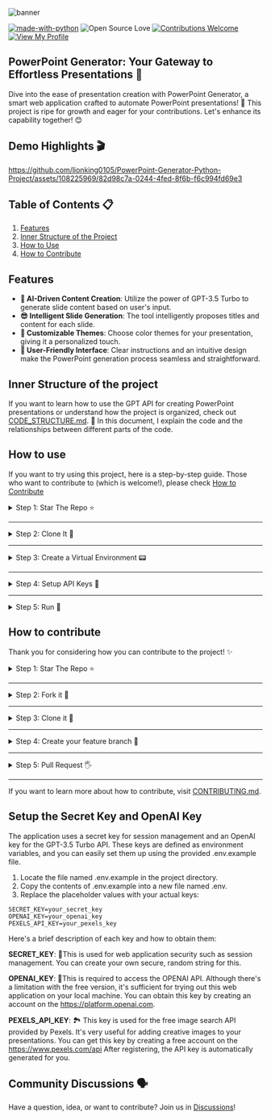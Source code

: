 ![banner](https://github.com/lionking0105/PowerPoint-Generator-Python-Project/assets/108225969/bfe8f796-3ffa-4c59-92f5-7624f6f9884f)

[![made-with-python](https://img.shields.io/badge/Python-3776AB?style=for-the-badge&logo=python&logoColor=white)](https://www.python.org/)
![Open Source Love](https://badges.frapsoft.com/os/v1/open-source.svg?v=103)
[![Contributions Welcome](https://img.shields.io/badge/contributions-welcome-brightgreen.svg?style=flat)](https://github.com/lionking0105/PowerPoint-Generator-Python-Project.git)
[![View My Profile](https://img.shields.io/badge/View-My_Profile-green?logo=GitHub)](https://github.com/lionking0105)


## PowerPoint Generator: Your Gateway to Effortless Presentations 🚀

Dive into the ease of presentation creation with PowerPoint Generator, a smart web application crafted to automate 
PowerPoint presentations! 🌟 
This project is ripe for growth and eager for your contributions. Let's enhance its capability together! 😊

## Demo Highlights 🎬

https://github.com/lionking0105/PowerPoint-Generator-Python-Project/assets/108225969/82d98c7a-0244-4fed-8f6b-f6c994fd69e3

## Table of Contents 📋

1. [Features](#features)
2. [Inner Structure of the Project](#inner-structure-of-the-project)
3. [How to Use](#how-to-use)
4. [How to Contribute](#how-to-contribute)

## Features 

* **🤖 AI-Driven Content Creation**: Utilize the power of GPT-3.5 Turbo to generate slide content based on user's input.
* **😎 Intelligent Slide Generation**: The tool intelligently proposes titles and content for each slide.
* **🎨 Customizable Themes**: Choose color themes for your presentation, giving it a personalized touch.
* **🙂 User-Friendly Interface**: Clear instructions and an intuitive design make the PowerPoint generation process seamless and straightforward.

## Inner Structure of the project 

If you want to learn how to use the GPT API for creating PowerPoint presentations or understand how the project is 
organized, check out [CODE_STRUCTURE.md](docs/CODE_STRUCTURE.md). 🧐
In this document, I explain the code and the relationships between different parts of the code.

## How to use

If you want to try using this project, here is a step-by-step guide. 
Those who want to contribute to (which is welcome!), please check [How to Contribute](#how-to-contribute)

<details>
<summary>
Step 1: Star The Repo ⭐️
</summary>

Star the repo to start using this project 👍

![star repo](https://docs.github.com/assets/images/help/stars/starring-a-repository.png)

</details>

---

<details>
<summary>
Step 2: Clone It 🐑
</summary>

- **Using Git** 

Open your terminal and run the following command:

```bash
git clone https://github.com/lionking0105/PowerPoint-Generator-Python-Project.git
```

- **Using Download ZIP**

1. Go to the GitHub page of the repository.
2. Click on the green **Code** button.
3. In the dropdown menu, select **Download ZIP**.

</details>

---
<details>
<summary>
Step 3: Create a Virtual Environment 📟
</summary>

On Windows 🪟
- Open your **Command Prompt** and navigate to your project's directory.
- Run the command line by line.
    ```bash
    python -m venv venv
    .\venv\Scripts\activate
    pip install -r requirements.txt
    ```
On macOS and Linux 🐧
- Open your **Terminal** and navigate to your project's directory.
- Run the command line by line.
    ```bash
    python3 -m venv venv
    source venv/bin/activate
    pip install -r requirements.txt
    ```
</details>

---

<details>
<summary>
Step 4: Setup API Keys 🔑
</summary>

⚠️ This step is very important to make the project work! 
please make sure if you set up everything correctly. 
Instruction ▶️ [Setup the Secret Key and OpenAI Key](set-up-api-keys)

</details>

---

<details>

<summary>
Step 5: Run 🏃‍
</summary>

Navigate to `myapp` directory. Run `flaskapp.py`

```bash
python3 myapp/flaskapp.py
```

</details>

## How to contribute 

Thank you for considering how you can contribute to the project! ✨

<details>
<summary>
Step 1: Star The Repo ⭐️
</summary>

Star the repo to start your contribution ⭐️

![star repo](https://docs.github.com/assets/images/help/stars/starring-a-repository.png)

</details>

---

<details>
<summary>
Step 2: Fork it 🍴
</summary>

On the [GitHub page for this repository](https://github.com/lionking0105/PowerPoint-Generator-Python-Project.git), click on the Button "**Fork**".

![fork image](https://upload.wikimedia.org/wikipedia/commons/3/38/GitHub_Fork_Button.png)

</details>

---

<details>
<summary>
Step 3: Clone it 🐑
</summary>

- **Method 1:** GitHub Desktop

> ⚠️ **NOTE:** If you're not familiar with Git, using **GitHub Desktop Application** is a better start. If you choose this method, make sure to download it before continuing reading.
>
> ❗❗ Access link to download [**here**](https://desktop.github.com).

- **Method 2:** Git

Clone the **forked repository**. Open terminal (command prompt) and type:

```bash
git clone https://github.com/<your-github-username>/PowerPoint-Generator-Python-Project.git
```

> This makes a local copy of the repository in your machine.
>
> ⚠️ **Replace \<your-github-username\>!**

</details>

---

<details>
<summary>
Step 4: Create your feature branch 🌴
</summary>

Always keep your local copy of the repository updated with the original repository.
Before making any changes and/or in an appropriate interval, follow the following steps:

- **Method 1:** GitHub Desktop

Learn more about how to create new branch [here](https://docs.github.com/en/desktop/contributing-and-collaborating-using-github-desktop/making-changes-in-a-branch/managing-branches#creating-a-branch) and how to fetch and pull origin from/to your local machine [here](https://docs.github.com/en/desktop/contributing-and-collaborating-using-github-desktop/keeping-your-local-repository-in-sync-with-github/syncing-your-branch).

Learn more about how to fetch and pull origin from/to your local machine using **GitHub Desktop** [here](https://docs.github.com/en/desktop/contributing-and-collaborating-using-github-desktop/keeping-your-local-repository-in-sync-with-github/syncing-your-branch).

- **Method 2:** Git

Run the following commands **_carefully_** to update your local repository.

```bash
# If you cloned a while ago, get the latest changes from upstream
git checkout main
git remote add upstream https://github.com/lionking0105/PowerPoint-Generator-Python-Project.git
git pull upstream main

# Make a feature branch (Always check your current branch is up to date before creating a new branch from it to avoid merge conflicts)
git checkout -b <branch-name>

```

</details>

---
<details>
<summary>
Step 5: Pull Request 🖐️
</summary>

1. Open the GitHub website and find your forked repository.
2. On your fork's GitHub page, click 'New Pull Request'.
3. Ensure the base branch is the original repository's branch you want to merge into(main branch), 
and the compare branch is your feature branch.
4. Click 'Create Pull Request', add a title and a brief description of your changes.

Thank you for your contribution! 
I'll check your pull request. 😀

</details>

---

If you want to learn more about how to contribute, visit [CONTRIBUTING.md](docs/CONTRIBUTING.md).

## Setup the Secret Key and OpenAI Key 

The application uses a secret key for session management and an OpenAI key for the GPT-3.5 Turbo API.
These keys are defined as environment variables, and you can easily set them up using the provided .env.example file.

1. Locate the file named .env.example in the project directory.
2. Copy the contents of .env.example into a new file named .env.
3. Replace the placeholder values with your actual keys:
   
```
SECRET_KEY=your_secret_key
OPENAI_KEY=your_openai_key
PEXELS_API_KEY=your_pexels_key
```

Here's a brief description of each key and how to obtain them:

**SECRET_KEY**: 🔐This is used for web application security such as session management. You can create your own secure, random string for this.

**OPENAI_KEY**: 🤖This is required to access the OPENAI API. Although there's a limitation with the free version, it's sufficient for trying out this web application on your local machine. You can obtain this key by creating an account on the https://platform.openai.com.

**PEXELS_API_KEY**: 🏞️ This key is used for the free image search API provided by Pexels. It's very useful for adding creative images to your presentations. You can get this key by creating a free account on the https://www.pexels.com/api
After registering, the API key is automatically generated for you.

## Community Discussions 🗣️
Have a question, idea, or want to contribute? Join us in [Discussions](https://github.com/lionking0105/PowerPoint-Generator-Python-Project/discussions)!






